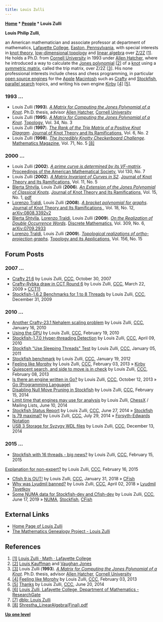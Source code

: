 ```yaml
---
title: Louis Zulli
---
```

**[Home](Home "Home") \* [People](People "People") \* Louis Zulli**


**Louis Philip Zulli**,  

an American mathematician and associate professor at department of mathematics, [Lafayette College](https://en.wikipedia.org/wiki/Lafayette_College), [Easton, Pennsylvania](https://en.wikipedia.org/wiki/Easton,_Pennsylvania), with special interests in [knot theory](https://en.wikipedia.org/wiki/Knot_theory), [low-dimensional topology](https://en.wikipedia.org/wiki/Low-dimensional_topology) and [linear algebra](https://en.wikipedia.org/wiki/Linear_algebra) over [Z/2Z](https://en.wikipedia.org/wiki/GF%282%29) <a id="cite-note-1" href="#cite-ref-1">[1]</a>. 
He holds a Ph.D. from [Cornell University](https://en.wikipedia.org/wiki/Cornell_University) in 1993 under [Allen Hatcher](Mathematician#AllenHatcher "Mathematician"), where he introduced a way to calculate the [Jones polynomial](https://en.wikipedia.org/wiki/Jones_polynomial) <a id="cite-note-2" href="#cite-ref-2">[2]</a> of a [knot](https://en.wikipedia.org/wiki/Knot_%28mathematics%29) using a [symmetric matrix](https://en.wikipedia.org/wiki/Symmetric_matrix), called the trip matrix, over Z/2Z 
<a id="cite-note-3" href="#cite-ref-3">[3]</a>. 
His none professional interests include chess and chess programming, in particular [open source engines](Category:Open_Source "Category:Open Source") for the [Apple](index.php?title=Apple&action=edit&redlink=1 "Apple (page does not exist)") [Macintosh](Macintosh "Macintosh") such as [Crafty](Crafty "Crafty") and [Stockfish](Stockfish "Stockfish"), [parallel search](Parallel_Search "Parallel Search") topics, and writing his own engine [Kirby](index.php?title=Kirby&action=edit&redlink=1 "Kirby (page does not exist)") <a id="cite-note-4" href="#cite-ref-4">[4]</a> <a id="cite-note-5" href="#cite-ref-5">[5]</a>. 



### 1993 ...


* Louis Zulli (**1993**). *[A Matrix for Computing the Jones Polynomial of a Knot](https://dl.acm.org/citation.cfm?id=920418)*. Ph.D. thesis, advisor [Allen Hatcher](Mathematician#AllenHatcher "Mathematician"), [Cornell University](https://en.wikipedia.org/wiki/Cornell_University)
* Louis Zulli (**1995**). *[A Matrix for Computing the Jones Polynomial of a Knot](https://www.researchgate.net/publication/238852126_A_matrix_for_computing_the_Jones_polynomial_of_a_knot)*. [Topology](https://en.wikipedia.org/wiki/Topology_%28journal%29), Vol. 34, No. 3
* Louis Zulli (**1997**). *[The Rank of the Trip Matrix of a Positive Knot Diagram](https://www.researchgate.net/publication/266451201_The_Rank_of_the_Trip_Matrix_of_a_Positive_Knot_Diagram)*. [Journal of Knot Theory and Its Ramifications](https://en.wikipedia.org/wiki/Journal_of_Knot_Theory_and_Its_Ramifications), Vol. 6, No. 2
* Louis Zulli (**1998**). *[The Incredibly Knotty Checkerboard Challenge](https://www.jstor.org/stable/2690781?seq=1#page_scan_tab_contents)*. [Mathematics Magazine](https://en.wikipedia.org/wiki/Mathematics_Magazine), Vol. 71, No. 5 <a id="cite-note-8" href="#cite-ref-8">[8]</a>


### 2000 ...


* Louis Zulli (**2002**). *[A prime curve is determined by its VF-matrix](https://www.ams.org/journals/proc/2002-130-07/S0002-9939-01-06320-1/)*. [Proceedings of the American Mathematical Society](https://en.wikipedia.org/wiki/Proceedings_of_the_American_Mathematical_Society), Vol 130, No. 7
* Louis Zulli (**2002**). *[A Matrix Invariant of Curves in S2](https://www.researchgate.net/publication/268610066_A_matrix_invariant_of_curves_in_S_2)*. [Journal of Knot Theory and Its Ramifications](https://en.wikipedia.org/wiki/Journal_of_Knot_Theory_and_Its_Ramifications), Vol. 11, No. 5
* [Blerta Shtylla](https://dblp.uni-trier.de/pers/hd/s/Shtylla:Blerta), Louis Zulli (**2006**). *[An Extension of the Jones Polynomial of Classical Knots](http://www.worldscientific.com/doi/abs/10.1142/S0218216506004294)*. [Journal of Knot Theory and Its Ramifications](https://en.wikipedia.org/wiki/Journal_of_Knot_Theory_and_Its_Ramifications), Vol. 15, No. 1, [pdf](http://www.cs.lafayette.edu/~zullil/JonesExt.pdf)
* [Lorenzo Traldi](https://dblp.uni-trier.de/pers/hd/t/Traldi:Lorenzo), Louis Zulli (**2008**). *[A bracket polynomial for graphs](https://www.researchgate.net/publication/1771664_A_bracket_polynomial_for_graphs_I)*. [Journal of Knot Theory and Its Ramifications](https://en.wikipedia.org/wiki/Journal_of_Knot_Theory_and_Its_Ramifications),, Vol. 18, No. 12, [arXiv:0808.3392v2](http://arxiv.org/abs/0808.3392v2)
* [Blerta Shtylla](https://dblp.uni-trier.de/pers/hd/s/Shtylla:Blerta), [Lorenzo Traldi](https://dblp.uni-trier.de/pers/hd/t/Traldi:Lorenzo), Louis Zulli (**2009**). *[On the Realization of Double Occurrence Words](https://www.researchgate.net/publication/1765714_On_the_realization_of_double_occurrence_words)*. [Discrete Mathematics](https://en.wikipedia.org/wiki/Discrete_Mathematics_%28journal%29), Vol. 309, No. 6, [arXiv:0709.2933](http://arxiv.org/abs/0709.2933)
* [Lorenzo Traldi](https://dblp.uni-trier.de/pers/hd/t/Traldi:Lorenzo), Louis Zulli (**2009**). *[Topological realizations of ortho-projection graphs](https://www.sciencedirect.com/science/article/pii/S0166864109003277?via%3Dihub)*. [Topology and its Applications](https://en.wikipedia.org/wiki/Topology_and_Its_Applications), Vol. 156, No. 15


## Forum Posts


### 2007 ...


* [Crafty 21.6](http://www.talkchess.com/forum/viewtopic.php?t=17478) by Louis Zulli, [CCC](CCC "CCC"), October 30, 2007
* [Crafty-Rybka draw in CCT Round 6](http://www.talkchess.com/forum/viewtopic.php?t=27116) by Louis Zulli, [CCC](CCC "CCC"), March 22, 2009 » [CCT11](CCT11 "CCT11")
* [Stockfish-1.6.2 Benchmarks for 1 to 8 Threads](http://www.talkchess.com/forum/viewtopic.php?t=31388) by Louis Zulli, [CCC](CCC "CCC"), December 31, 2009


### 2010 ...


* [Another Crafty-23.1 Nehalem scaling problem](http://www.talkchess.com/forum/viewtopic.php?t=31767) by Louis Zulli, [CCC](CCC "CCC"), January 16, 2010
* [Using the GPU](http://www.talkchess.com/forum/viewtopic.php?t=32750) by Louis Zulli, [CCC](CCC "CCC"), February 19, 2010
* [Stockfish-1.7.0 Hyper-threading Detection](http://www.talkchess.com/forum/viewtopic.php?t=33705) by Louis Zulli, [CCC](CCC "CCC"), April 09, 2010
* [Stockfish "Use Sleeping Threads" Test](http://www.talkchess.com/forum/viewtopic.php?t=37468) by Louis Zulli, [CCC](CCC "CCC"), January 05, 2011
* [Stockfish benchmark](http://www.talkchess.com/forum/viewtopic.php?t=42059) by Louis Zulli, [CCC](CCC "CCC"), January 19, 2012
* [Feeling like Morphy](http://www.talkchess.com/forum/viewtopic.php?t=47106) by Louis Zulli, [CCC](CCC "CCC"), February 03, 2013 » [Kirby](index.php?title=Kirby&action=edit&redlink=1 "Kirby (page does not exist)")
* [Quiescent search, and side to move is in check](http://www.talkchess.com/forum/viewtopic.php?t=47162) by Louis Zulli, [CCC](CCC "CCC"), February 08, 2013
* [Is there an engine written in Go?](http://www.talkchess.com/forum/viewtopic.php?t=49679) by Louis Zulli, [CCC](CCC "CCC"), October 12, 2013 » [Go (Programming Language)](Go_(Programming_Language) "Go (Programming Language)")
* [Disabling Null Move Pruning in Stockfish](http://www.talkchess.com/forum/viewtopic.php?t=51291) by Louis Zulli, [CCC](CCC "CCC"), February 15, 2014
* [Limit time that engines may use for analysis](http://sourceforge.net/p/chessx/mailman/message/32443500/) by Louis Zulli, [ChessX](ChessX "ChessX") / Mailing Lists, June 10, 2014
* [Stockfish Status Report](http://www.talkchess.com/forum/viewtopic.php?t=52781) by Louis Zulli, [CCC](CCC "CCC"), June 27, 2014 » [Stockfish](Stockfish "Stockfish")
* [Is 79 maximal?](http://www.talkchess.com/forum/viewtopic.php?t=53120) by Louis Zulli, [CCC](CCC "CCC"), July 29, 2014 » [Forsyth-Edwards Notation](Forsyth-Edwards_Notation "Forsyth-Edwards Notation")
* [USB 3 Storage for Syzygy WDL files](http://www.talkchess.com/forum/viewtopic.php?t=54636) by Louis Zulli, [CCC](CCC "CCC"), December 13, 2014


### 2015 ...


* [Stockfish with 16 threads - big news?](http://www.talkchess.com/forum/viewtopic.php?t=55352) by Louis Zulli, [CCC](CCC "CCC"), February 15, 2015


 [Explanation for non-expert?](http://www.talkchess.com/forum/viewtopic.php?t=55368) by Louis Zulli, [CCC](CCC "CCC"), February 16, 2015
* [Cfish 9 is OUT!](http://www.talkchess.com/forum3/viewtopic.php?f=2&t=66462) by Louis Zulli, [CCC](CCC "CCC"), January 31, 2018 » [CFish](CFish "CFish")
* [Why was Lyudmil banned?](http://www.talkchess.com/forum3/viewtopic.php?f=2&t=67000) by Louis Zulli, [CCC](CCC "CCC"), April 02, 2018 » [Lyudmil Tsvetkov](Lyudmil_Tsvetkov "Lyudmil Tsvetkov")
* [Some NUMA data for Stockfish-dev and Cfish-dev](http://www.talkchess.com/forum3/viewtopic.php?f=7&t=71027) by Louis Zulli, [CCC](CCC "CCC"), June 17, 2019 » [NUMA](NUMA "NUMA"), [Stockfish](Stockfish "Stockfish"), [CFish](CFish "CFish")


## External Links


* [Home Page of Louis Zulli](https://math.lafayette.edu/people/louis-zulli/)
* [The Mathematics Genealogy Project - Louis Zulli](https://www.genealogy.math.ndsu.nodak.edu/id.php?id=23415)


## References


1. <a id="cite-ref-1" href="#cite-note-1">[1]</a> [Louis Zulli · Math · Lafayette College](https://math.lafayette.edu/people/louis-zulli/)
2. <a id="cite-ref-2" href="#cite-note-2">[2]</a> [Louis Kauffman](Mathematician#LouisKauffman "Mathematician") and [Vaughan Jones](Mathematician#VaughanJones "Mathematician")
3. <a id="cite-ref-3" href="#cite-note-3">[3]</a> Louis Zulli (**1993**). *[A Matrix for Computing the Jones Polynomial of a Knot](https://dl.acm.org/citation.cfm?id=920418)*. Ph.D. thesis, advisor [Allen Hatcher](Mathematician#AllenHatcher "Mathematician"), [Cornell University](https://en.wikipedia.org/wiki/Cornell_University)
4. <a id="cite-ref-4" href="#cite-note-4">[4]</a> [Feeling like Morphy](http://www.talkchess.com/forum/viewtopic.php?t=47106) by Louis Zulli, [CCC](CCC "CCC"), February 03, 2013
5. <a id="cite-ref-5" href="#cite-note-5">[5]</a> [Thanks](http://www.talkchess.com/forum/viewtopic.php?t=52697&start=9) by Louis Zulli, [CCC](CCC "CCC"), June 20, 2014
6. <a id="cite-ref-6" href="#cite-note-6">[6]</a> [Louis Zulli, Lafayette College, Department of Mathematics - ResearchGate](https://www.researchgate.net/profile/Louis_Zulli)
7. <a id="cite-ref-7" href="#cite-note-7">[7]</a> [dblp: Louis Zulli](https://dblp.uni-trier.de/pers/hd/z/Zulli:Louis)
8. <a id="cite-ref-8" href="#cite-note-8">[8]</a> [Shrestha\_LinearAlgebra(Final).pdf](https://web.williams.edu/Mathematics/sjmiller/public_html/hudson/Shrestha_LinearAlgebra(Final).pdf)

**[Up one level](People "People")**







 

